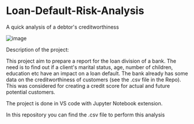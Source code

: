 # Loan-Default-Risk-Analysis
A quick analysis of a debtor's creditworthiness

![image](https://user-images.githubusercontent.com/118930159/208307702-86c897ab-9add-4234-8f1b-ada074a1c1e7.png)



Description of the project:

This project aim to prepare a report for the loan division of a bank. The need is to find out if a client's
marital status, age, number of children, education etc have an impact on a loan default. 
The bank already has some data on the creditworthiness of customers (see the .csv file in the Repo). 
This was considered for creating a credit score for actual and future potential customers. 

The project is done in VS code with Jupyter Notebook extension.

In this repository you can find the .csv file to perform this analysis

